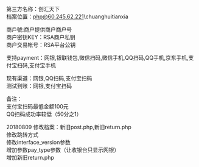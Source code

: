 ﻿第三方名称：创汇天下  
档案位置：php@60.245.62.221\chuanghuitianxia  
  
商戶號:商户提供商户商户号  
商户密钥KEY：RSA商户私钥  
商户交易帐号：RSA平台公钥  
  
支持payment：网银,银联钱包,微信扫码,微信手机,QQ扫码,QQ手机,京东手机,支付宝扫码,支付宝手机  
  
现有渠道：网银,QQ扫码,支付宝扫码  
测试到账：网银,支付宝扫码  
  
备注：  
支付宝扫码最低金额100元  
QQ扫码成功率较低（50分之1）  

20180809
修改档案：新旧post.php,新旧return.php  
修改跳转方式  
修改interface_version参数  
增加参数pay_type参数（让收银台只显示网银）  
增加新旧return.php  
